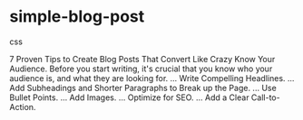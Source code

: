 # simple-blog-post
css

7 Proven Tips to Create Blog Posts That Convert Like Crazy
Know Your Audience. Before you start writing, it's crucial that you know who your audience is, and what they are looking for. ...
Write Compelling Headlines. ...
Add Subheadings and Shorter Paragraphs to Break up the Page. ...
Use Bullet Points. ...
Add Images. ...
Optimize for SEO. ...
Add a Clear Call-to-Action.
